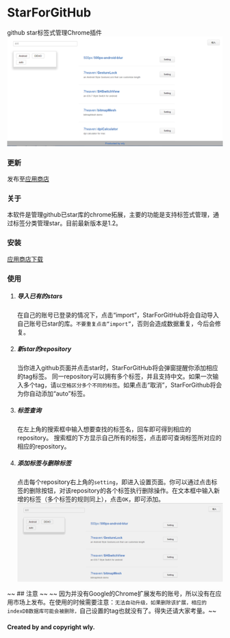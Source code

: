 # StarForGitHub
github star标签式管理Chrome插件
![](README_img/screen.png)

### 更新
发布至[应用商店](https://chrome.google.com/webstore/detail/starforgithub/ecalblidkddkfccaeglanadjjdpfmidm?utm_source=chrome-ntp-icon)

### 关于
本软件是管理github已star库的chrome拓展，主要的功能是支持标签式管理，通过标签分类管理star。目前最新版本是1.2。

### 安装
[应用商店下载](https://chrome.google.com/webstore/detail/starforgithub/ecalblidkddkfccaeglanadjjdpfmidm?utm_source=chrome-ntp-icon)

### 使用

1. ##### 导入已有的stars
	在自己的账号已登录的情况下，点击“import”，StarForGitHub将会自动导入自己账号已star的库。`不要重复点击“import”`，否则会造成数据重复，今后会修复。

2. ##### 新star的repository
	当你进入github页面并点击star时，StarForGitHub将会弹窗提醒你添加相应的tag标签。
	同一repository可以拥有多个标签，并且支持中文。如果一次输入多个tag，请`以空格区分多个不同的标签`。如果点击“取消”，StarForGithub将会为你自动添加“auto”标签。

3. ##### 标签查询
	在左上角的搜索框中输入想要查找的标签名，回车即可得到相应的repository。
	搜索框的下方显示自己所有的标签，点击即可查询标签所对应的相应的repository。

4. ##### 添加标签与删除标签
	点击每个repository右上角的`setting`，即进入设置页面。你可以通过点击标签的删除按钮，对该repository的各个标签执行删除操作。在文本框中输入新增的标签（多个标签的规则同上），点击`OK`，即可添加。
![gif](README_img/2.gif)

~~ ## 注意 ~~
~~ 因为并没有Google的Chrome扩展发布的账号，所以没有在应用市场上发布。在使用的时候需要注意：`无法自动升级，如果删除该扩展，相应的indexDB数据库可能会被删除，`自己设置的tag也就没有了。得失还请大家考量。~~

#### Created by and copyright wly. 
